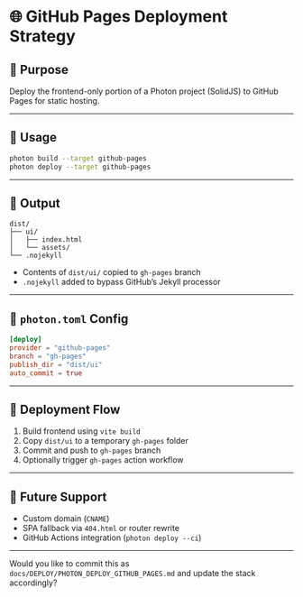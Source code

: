 # 🌐 GitHub Pages Deployment Strategy

## 🧭 Purpose

Deploy the frontend-only portion of a Photon project (SolidJS) to GitHub Pages for static hosting.

---

## 📝 Usage

```bash
photon build --target github-pages
photon deploy --target github-pages
```

---

## 📁 Output

```plaintext
dist/
├── ui/
│   ├── index.html
│   └── assets/
└── .nojekyll
```

- Contents of `dist/ui/` copied to `gh-pages` branch
- `.nojekyll` added to bypass GitHub’s Jekyll processor

---

## 🔧 `photon.toml` Config

```toml
[deploy]
provider = "github-pages"
branch = "gh-pages"
publish_dir = "dist/ui"
auto_commit = true
```

---

## 🚀 Deployment Flow

1. Build frontend using `vite build`
2. Copy `dist/ui` to a temporary `gh-pages` folder
3. Commit and push to `gh-pages` branch
4. Optionally trigger `gh-pages` action workflow

---

## 🧪 Future Support

- Custom domain (`CNAME`)
- SPA fallback via `404.html` or router rewrite
- GitHub Actions integration (`photon deploy --ci`)

---

Would you like to commit this as `docs/DEPLOY/PHOTON_DEPLOY_GITHUB_PAGES.md` and update the stack accordingly?

